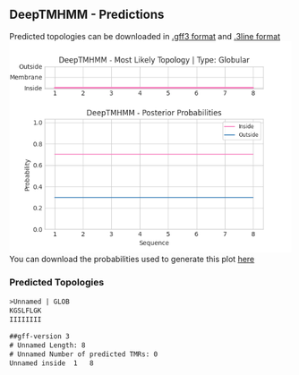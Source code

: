 ## DeepTMHMM - Predictions
Predicted topologies can be downloaded in [.gff3 format](TMRs.gff3) and [.3line format](predicted_topologies.3line)
![picture](plot.png)
You can download the probabilities used to generate this plot [here](Unnamed_probs.csv)
### Predicted Topologies
```
>Unnamed | GLOB
KGSLFLGK
IIIIIIII

```


```
##gff-version 3
# Unnamed Length: 8
# Unnamed Number of predicted TMRs: 0
Unnamed	inside	1	8				

```
